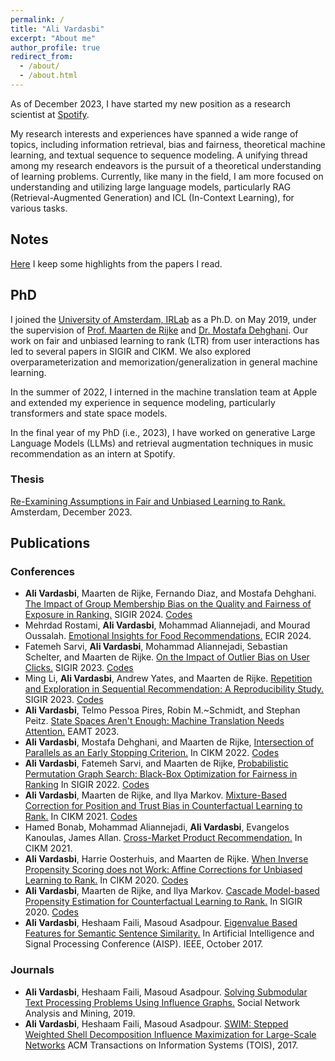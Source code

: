 ```yaml
---
permalink: /
title: "Ali Vardasbi"
excerpt: "About me"
author_profile: true
redirect_from: 
  - /about/
  - /about.html
---
```


As of December 2023, I have started my new position as a research scientist at [Spotify](https://research.atspotify.com/).

My research interests and experiences have spanned a wide range of topics, including information retrieval, bias and fairness, theoretical machine learning, and textual sequence to sequence modeling. A unifying thread among my research endeavors is the pursuit of a theoretical understanding of learning problems.
Currently, like many in the field, I am more focused on understanding and utilizing large language models, particularly RAG (Retrieval-Augmented Generation) and ICL (In-Context Learning), for various tasks.


## Notes
[Here](readings) I keep some highlights from the papers I read.

## PhD
I joined the [University of Amsterdam, IRLab](https://irlab.science.uva.nl/) as a Ph.D. on May 2019, under the supervision of [Prof. Maarten de Rijke](https://staff.fnwi.uva.nl/m.derijke/) and [Dr. Mostafa Dehghani](https://mostafadehghani.com/).
Our work on fair and unbiased learning to rank (LTR) from user interactions has led to several papers in SIGIR and CIKM.
We also explored overparameterization and memorization/generalization in general machine learning.

In the summer of 2022, I interned in the machine translation team at Apple and extended my experience in sequence modeling, particularly transformers and state space models.

In the final year of my PhD (i.e., 2023), I have worked on generative Large Language Models (LLMs) and retrieval augmentation techniques in music recommendation as an intern at Spotify.

### Thesis
[Re-Examining Assumptions in Fair and Unbiased Learning to Rank.](files/AliVardasbi-Thesis.pdf) Amsterdam, December 2023.


## Publications  
### Conferences
- **Ali Vardasbi**, Maarten de Rijke, Fernando Diaz, and Mostafa Dehghani. [The Impact of Group Membership Bias on the Quality and Fairness of Exposure in Ranking.](https://arxiv.org/pdf/2308.02887.pdf) SIGIR 2024. [Codes](https://github.com/AliVard/groupbias)
- Mehrdad Rostami, **Ali Vardasbi**, Mohammad Aliannejadi, and Mourad Oussalah. [Emotional Insights for Food Recommendations.](https://link.springer.com/chapter/10.1007/978-3-031-56060-6_16) ECIR 2024. 
- Fatemeh Sarvi, **Ali Vardasbi**, Mohammad Aliannejadi, Sebastian Schelter, and Maarten de Rijke. [On the Impact of Outlier Bias on User Clicks.](https://arxiv.org/pdf/2305.00857.pdf) SIGIR 2023. [Codes](https://github.com/arezooSarvi/outlierbias/)
- Ming Li, **Ali Vardasbi**, Andrew Yates, and Maarten de Rijke. [Repetition and Exploration in Sequential Recommendation: A Reproducibility Study.](https://staff.fnwi.uva.nl/m.derijke/wp-content/papercite-data/pdf/li-2023-repetition.pdf) SIGIR 2023. [Codes](https://github.com/liming-7/Repetition-exploration-SR)
- **Ali Vardasbi**, Telmo Pessoa Pires, Robin M.~Schmidt, and Stephan Peitz. [State Spaces Aren't Enough: Machine Translation Needs Attention.](https://arxiv.org/pdf/2304.12776.pdf) EAMT 2023.
- **Ali Vardasbi**, Mostafa Dehghani, and Maarten de Rijke, [Intersection of Parallels as an Early Stopping Criterion.](https://arxiv.org/pdf/2208.09529.pdf) In CIKM 2022. [Codes](https://github.com/AliVard/CDC-Early-Stopping)
- **Ali Vardasbi**, Fatemeh Sarvi, and Maarten de Rijke, [Probabilistic Permutation Graph Search: Black-Box Optimization for Fairness in Ranking](https://arxiv.org/pdf/2204.13765.pdf) In SIGIR 2022. [Codes](https://github.com/AliVard/PPG)
- **Ali Vardasbi**, Maarten de Rijke, and Ilya Markov. [Mixture-Based Correction for Position and Trust Bias in Counterfactual Learning to Rank.](https://arxiv.org/pdf/2108.08538.pdf) In CIKM 2021. [Codes](https://github.com/AliVard/MBC)
- Hamed Bonab, Mohammad Aliannejadi, **Ali Vardasbi**, Evangelos Kanoulas, James Allan. [Cross-Market Product Recommendation.](https://arxiv.org/pdf/2109.05929.pdf) In CIKM 2021.
- **Ali Vardasbi**, Harrie Oosterhuis, and Maarten de Rijke. [When Inverse Propensity Scoring does not Work: Affine Corrections for Unbiased Learning to Rank.](https://staff.fnwi.uva.nl/m.derijke/wp-content/papercite-data/pdf/vardasbi-2020-inverse.pdf) In CIKM 2020. [Codes](https://github.com/AliVard/trust-bias-CIKM2020)
- **Ali Vardasbi**, Maarten de Rijke, and Ilya Markov. [Cascade Model-based Propensity Estimation for Counterfactual Learning to Rank.](https://staff.fnwi.uva.nl/m.derijke/wp-content/papercite-data/pdf/vardasbi-2020-cascade.pdf) In SIGIR 2020. [Codes](https://github.com/AliVard/CM-IPS-SIGIR20)
- **Ali Vardasbi**, Heshaam Faili, Masoud Asadpour. [Eigenvalue Based Features for Semantic Sentence Similarity.](https://ieeexplore.ieee.org/abstract/document/8324078) In Artificial Intelligence and Signal Processing Conference (AISP). IEEE, October 2017.

### Journals
- **Ali Vardasbi**, Heshaam Faili, Masoud Asadpour. [Solving Submodular Text Processing Problems Using Influence Graphs.](https://link.springer.com/article/10.1007/s13278-019-0559-9) Social Network Analysis and Mining, 2019.
- **Ali Vardasbi**, Heshaam Faili, Masoud Asadpour. [SWIM: Stepped Weighted Shell Decomposition Influence Maximization for Large-Scale Networks](https://dl.acm.org/doi/abs/10.1145/3072652) ACM Transactions on Information Systems (TOIS), 2017.